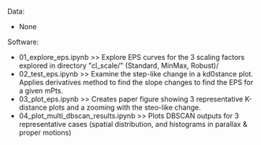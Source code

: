 Data:
* None

Software:
* 01_explore_eps.ipynb >> Explore EPS curves for the 3 scaling factors explored in directory "cl_scale/" (Standard, MinMax, Robust)/
* 02_test_eps.ipynb  >> Examine the step-like change in a kd0stance plot. Applies derivatives method to find the slope changes to find the EPS for a given mPts.
* 03_plot_eps.ipynb  >> Creates paper figure showing 3 representative K-distance plots and a zooming with the steo-like change.
* 04_plot_multi_dbscan_results.ipynb >> Plots DBSCAN outputs for 3 representative cases (spatial distribution, and histograms in parallax & proper motions)

